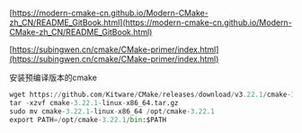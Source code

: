 [https://modern-cmake-cn.github.io/Modern-CMake-zh_CN/README_GitBook.html](https://modern-cmake-cn.github.io/Modern-CMake-zh_CN/README_GitBook.html)

[https://subingwen.cn/cmake/CMake-primer/index.html](https://subingwen.cn/cmake/CMake-primer/index.html)

安装预编译版本的cmake

```python
wget https://github.com/Kitware/CMake/releases/download/v3.22.1/cmake-3.22.1-linux-x86_64.tar.gz
tar -xzvf cmake-3.22.1-linux-x86_64.tar.gz
sudo mv cmake-3.22.1-linux-x86_64 /opt/cmake-3.22.1
export PATH=/opt/cmake-3.22.1/bin:$PATH

```